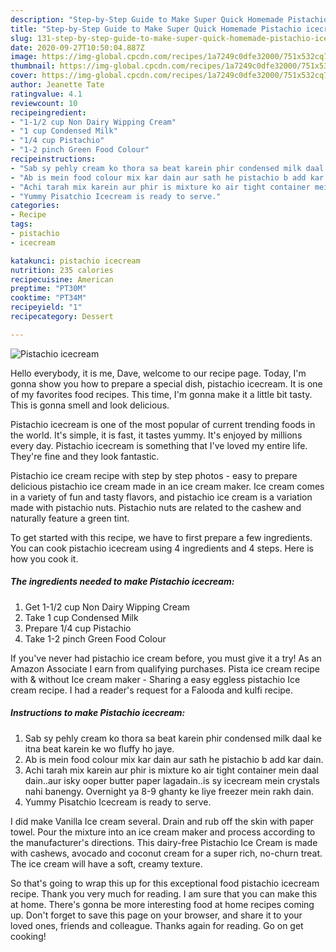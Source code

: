```yaml
---
description: "Step-by-Step Guide to Make Super Quick Homemade Pistachio icecream"
title: "Step-by-Step Guide to Make Super Quick Homemade Pistachio icecream"
slug: 131-step-by-step-guide-to-make-super-quick-homemade-pistachio-icecream
date: 2020-09-27T10:50:04.887Z
image: https://img-global.cpcdn.com/recipes/1a7249c0dfe32000/751x532cq70/pistachio-icecream-recipe-main-photo.jpg
thumbnail: https://img-global.cpcdn.com/recipes/1a7249c0dfe32000/751x532cq70/pistachio-icecream-recipe-main-photo.jpg
cover: https://img-global.cpcdn.com/recipes/1a7249c0dfe32000/751x532cq70/pistachio-icecream-recipe-main-photo.jpg
author: Jeanette Tate
ratingvalue: 4.1
reviewcount: 10
recipeingredient:
- "1-1/2 cup Non Dairy Wipping Cream"
- "1 cup Condensed Milk"
- "1/4 cup Pistachio"
- "1-2 pinch Green Food Colour"
recipeinstructions:
- "Sab sy pehly cream ko thora sa beat karein phir condensed milk daal ke itna beat karein ke wo fluffy ho jaye."
- "Ab is mein food colour mix kar dain aur sath he pistachio b add kar dain."
- "Achi tarah mix karein aur phir is mixture ko air tight container mein daal dain..aur isky ooper butter paper lagadain..is sy icecream mein crystals nahi banengy. Overnight ya 8-9 ghanty ke liye freezer mein rakh dain."
- "Yummy Pisatchio Icecream is ready to serve."
categories:
- Recipe
tags:
- pistachio
- icecream

katakunci: pistachio icecream 
nutrition: 235 calories
recipecuisine: American
preptime: "PT30M"
cooktime: "PT34M"
recipeyield: "1"
recipecategory: Dessert

---
```



![Pistachio icecream](https://img-global.cpcdn.com/recipes/1a7249c0dfe32000/751x532cq70/pistachio-icecream-recipe-main-photo.jpg)

Hello everybody, it is me, Dave, welcome to our recipe page. Today, I'm gonna show you how to prepare a special dish, pistachio icecream. It is one of my favorites food recipes. This time, I'm gonna make it a little bit tasty. This is gonna smell and look delicious.

Pistachio icecream is one of the most popular of current trending foods in the world. It's simple, it is fast, it tastes yummy. It's enjoyed by millions every day. Pistachio icecream is something that I've loved my entire life. They're fine and they look fantastic.

Pistachio ice cream recipe with step by step photos - easy to prepare delicious pistachio ice cream made in an ice cream maker. Ice cream comes in a variety of fun and tasty flavors, and pistachio ice cream is a variation made with pistachio nuts. Pistachio nuts are related to the cashew and naturally feature a green tint.


To get started with this recipe, we have to first prepare a few ingredients. You can cook pistachio icecream using 4 ingredients and 4 steps. Here is how you cook it.

<!--inarticleads1-->

##### The ingredients needed to make Pistachio icecream:

1. Get 1-1/2 cup Non Dairy Wipping Cream
1. Take 1 cup Condensed Milk
1. Prepare 1/4 cup Pistachio
1. Take 1-2 pinch Green Food Colour


If you&#39;ve never had pistachio ice cream before, you must give it a try! As an Amazon Associate I earn from qualifying purchases. Pista ice cream recipe with &amp; without Ice cream maker - Sharing a easy eggless pistachio Ice cream recipe. I had a reader&#39;s request for a Falooda and kulfi recipe. 

<!--inarticleads2-->

##### Instructions to make Pistachio icecream:

1. Sab sy pehly cream ko thora sa beat karein phir condensed milk daal ke itna beat karein ke wo fluffy ho jaye.
1. Ab is mein food colour mix kar dain aur sath he pistachio b add kar dain.
1. Achi tarah mix karein aur phir is mixture ko air tight container mein daal dain..aur isky ooper butter paper lagadain..is sy icecream mein crystals nahi banengy. Overnight ya 8-9 ghanty ke liye freezer mein rakh dain.
1. Yummy Pisatchio Icecream is ready to serve.


I did make Vanilla Ice cream several. Drain and rub off the skin with paper towel. Pour the mixture into an ice cream maker and process according to the manufacturer&#39;s directions. This dairy-free Pistachio Ice Cream is made with cashews, avocado and coconut cream for a super rich, no-churn treat. The ice cream will have a soft, creamy texture. 

So that's going to wrap this up for this exceptional food pistachio icecream recipe. Thank you very much for reading. I am sure that you can make this at home. There's gonna be more interesting food at home recipes coming up. Don't forget to save this page on your browser, and share it to your loved ones, friends and colleague. Thanks again for reading. Go on get cooking!

